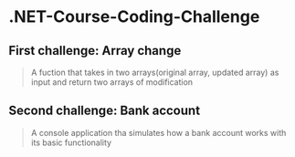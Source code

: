 # .NET-Course-Coding-Challenge

## First challenge: Array change

> A fuction that takes in two arrays(original array, updated array) as input and return two arrays of modification

## Second challenge: Bank account

> A console application tha simulates how a bank account works with its basic functionality
